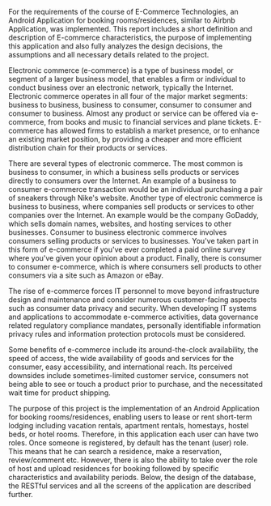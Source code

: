 For the requirements of the course of E-Commerce Technologies, an Android Application for booking rooms/residences, similar to Airbnb Application, was implemented. This report includes a short definition and description of E-commerce characteristics, the purpose of implementing this application and also fully analyzes the design decisions, the assumptions and all necessary details related to the project. 

Electronic commerce (e-commerce) is a type of business model, or segment of a larger business model, that enables a firm or individual to conduct business over an electronic network, typically the Internet. Electronic commerce operates in all four of the major market segments: business to business, business to consumer, consumer to consumer and consumer to business. Almost any product or service can be offered via e-commerce, from books and music to financial services and plane tickets. E-commerce has allowed firms to establish a market presence, or to enhance an existing market position, by providing a cheaper and more efficient distribution chain for their products or services. 

There are several types of electronic commerce. The most common is business to consumer, in which a business sells products or services directly to consumers over the Internet. An example of a business to consumer e-commerce transaction would be an individual purchasing a pair of sneakers through Nike's website. Another type of electronic commerce is business to business, where companies sell products or services to other companies over the Internet. An example would be the company GoDaddy, which sells domain names, websites, and hosting services to other businesses. Consumer to business electronic commerce involves consumers selling products or services to businesses. You've taken part in this form of e-commerce if you've ever completed a paid online survey where you've given your opinion about a product. Finally, there is consumer to consumer e-commerce, which is where consumers sell products to other consumers via a site such as Amazon or eBay.

The rise of e-commerce forces IT personnel to move beyond infrastructure design and maintenance and consider numerous customer-facing aspects such as consumer data privacy and security. When developing IT systems and applications to accommodate e-commerce activities, data governance related regulatory compliance mandates, personally identifiable information privacy rules and information protection protocols must be considered.

Some benefits of e-commerce include its around-the-clock availability, the speed of access, the wide availability of goods and services for the consumer, easy accessibility, and international reach. Its perceived downsides include sometimes-limited customer service, consumers not being able to see or touch a product prior to purchase, and the necessitated wait time for product shipping.

The purpose of this project is the implementation of an Android Application for booking rooms/residences, enabling users to lease or rent short-term lodging including vacation rentals, apartment rentals, homestays, hostel beds, or hotel rooms. Therefore, in this application each user can have two roles. Once someone is registered, by default has the tenant (user) role. This means that he can search a residence, make a reservation, review/comment etc. However, there is also the ability to take over the role of host and upload residences for booking followed by specific characteristics and availability periods. Below, the design of the database, the RESTful services and all the screens of the application are described further.
